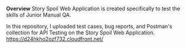 
**Overview**
Story Spoil Web Application is created specifically to test the skills of  Junior Manual QA.

In this repository, I uploaded test cases, bug reports, and Postman's collection for API Testing on the Story Spoil Web Application.
https://d24hkho2ozf732.cloudfront.net/
